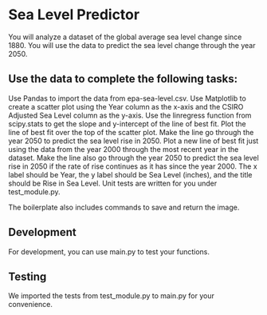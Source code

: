 # Sea Level Predictor

You will analyze a dataset of the global average sea level change since 1880. You will use the data to predict the sea level change through the year 2050.

## Use the data to complete the following tasks:

Use Pandas to import the data from epa-sea-level.csv.
Use Matplotlib to create a scatter plot using the Year column as the x-axis and the CSIRO Adjusted Sea Level column as the y-axis.
Use the linregress function from scipy.stats to get the slope and y-intercept of the line of best fit. Plot the line of best fit over the top of the scatter plot. Make the line go through the year 2050 to predict the sea level rise in 2050.
Plot a new line of best fit just using the data from the year 2000 through the most recent year in the dataset. Make the line also go through the year 2050 to predict the sea level rise in 2050 if the rate of rise continues as it has since the year 2000.
The x label should be Year, the y label should be Sea Level (inches), and the title should be Rise in Sea Level.
Unit tests are written for you under test_module.py.

The boilerplate also includes commands to save and return the image.

## Development
For development, you can use main.py to test your functions. 

## Testing
We imported the tests from test_module.py to main.py for your convenience. 
